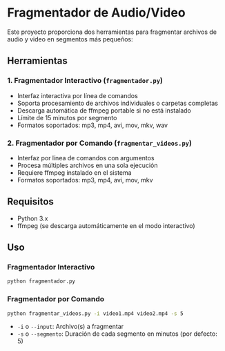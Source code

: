 # Fragmentador de Audio/Video

Este proyecto proporciona dos herramientas para fragmentar archivos de audio y video en segmentos más pequeños:

## Herramientas

### 1. Fragmentador Interactivo (`fragmentador.py`)
- Interfaz interactiva por línea de comandos
- Soporta procesamiento de archivos individuales o carpetas completas
- Descarga automática de ffmpeg portable si no está instalado
- Límite de 15 minutos por segmento
- Formatos soportados: mp3, mp4, avi, mov, mkv, wav

### 2. Fragmentador por Comando (`fragmentar_videos.py`)
- Interfaz por línea de comandos con argumentos
- Procesa múltiples archivos en una sola ejecución
- Requiere ffmpeg instalado en el sistema
- Formatos soportados: mp3, mp4, avi, mov, mkv

## Requisitos
- Python 3.x
- ffmpeg (se descarga automáticamente en el modo interactivo)

## Uso

### Fragmentador Interactivo
```bash
python fragmentador.py
```

### Fragmentador por Comando
```bash
python fragmentar_videos.py -i video1.mp4 video2.mp4 -s 5
```
- `-i` o `--input`: Archivo(s) a fragmentar
- `-s` o `--segmento`: Duración de cada segmento en minutos (por defecto: 5) 